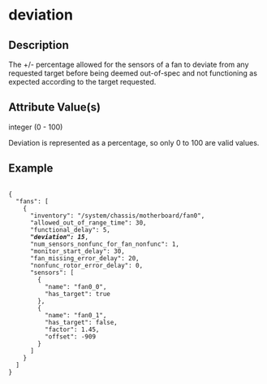 # deviation

## Description

The +/- percentage allowed for the sensors of a fan to deviate from any
requested target before being deemed out-of-spec and not functioning as expected
according to the target requested.

## Attribute Value(s)

integer (0 - 100)

Deviation is represented as a percentage, so only 0 to 100 are valid values.

## Example

<pre><code>
{
  "fans": [
    {
      "inventory": "/system/chassis/motherboard/fan0",
      "allowed_out_of_range_time": 30,
      "functional_delay": 5,
      <b><i>"deviation": 15</i></b>,
      "num_sensors_nonfunc_for_fan_nonfunc": 1,
      "monitor_start_delay": 30,
      "fan_missing_error_delay": 20,
      "nonfunc_rotor_error_delay": 0,
      "sensors": [
        {
          "name": "fan0_0",
          "has_target": true
        },
        {
          "name": "fan0_1",
          "has_target": false,
          "factor": 1.45,
          "offset": -909
        }
      ]
    }
  ]
}
</code></pre>
